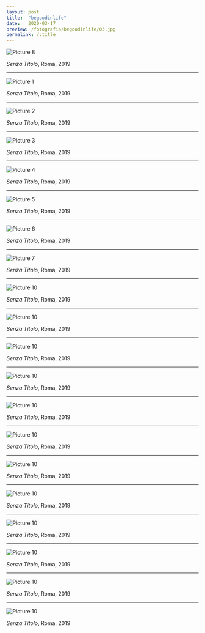 ```yaml
---
layout: post
title:  "begoodinlife"
date:   2020-03-17
preview: /fotografia/begoodinlife/03.jpg
permalink: /:title
---
```


![Picture 8](../08.jpg)

_Senza Titolo_, Roma, 2019

---

![Picture 1](./01.jpg)

_Senza Titolo_, Roma, 2019

---

![Picture 2](./02.jpg)

_Senza Titolo_, Roma, 2019

---

![Picture 3](./03.jpg)

_Senza Titolo_, Roma, 2019

---

![Picture 4](./04.jpg)

_Senza Titolo_, Roma, 2019

---

![Picture 5](./05.jpg)

_Senza Titolo_, Roma, 2019

---

![Picture 6](./06.jpg)

_Senza Titolo_, Roma, 2019

---

![Picture 7](./07.jpg)

_Senza Titolo_, Roma, 2019

---

![Picture 10](./010.jpg)

_Senza Titolo_, Roma, 2019

---

![Picture 10](./011.jpg)

_Senza Titolo_, Roma, 2019

---

![Picture 10](./012.jpg)

_Senza Titolo_, Roma, 2019

---

![Picture 10](./013.jpg)

_Senza Titolo_, Roma, 2019

---

![Picture 10](./014.jpg)

_Senza Titolo_, Roma, 2019

---

![Picture 10](./015.jpg)

_Senza Titolo_, Roma, 2019

---

![Picture 10](./016.jpg)

_Senza Titolo_, Roma, 2019

---

![Picture 10](./017.jpg)

_Senza Titolo_, Roma, 2019

---

![Picture 10](./018.jpg)

_Senza Titolo_, Roma, 2019

---

![Picture 10](./019.jpg)

_Senza Titolo_, Roma, 2019

---

![Picture 10](./020.jpg)

_Senza Titolo_, Roma, 2019

---

![Picture 10](./021.jpg)

_Senza Titolo_, Roma, 2019




